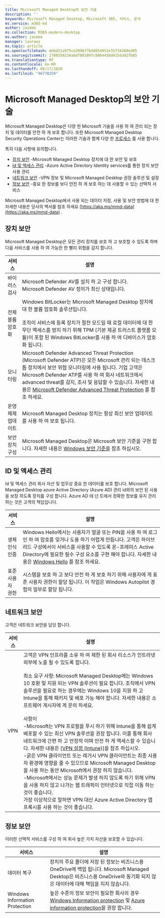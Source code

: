 ```yaml
---
title: Microsoft Managed Desktop의 보안 기술
description: ''
keywords: Microsoft Managed Desktop, Microsoft 365, 서비스, 문서
ms.service: m365-md
author: jaimeo
ms.collection: M365-modern-desktop
ms.author: jaimeo
manager: laurawi
ms.topic: article
ms.openlocfilehash: debd21a975ce209677bdd054952e31f34260e405
ms.sourcegitcommit: 1780359234abdf081097c8064438d415da92fb85
ms.translationtype: MT
ms.contentlocale: ko-KR
ms.lasthandoff: 08/17/2020
ms.locfileid: "46778259"
---
```

# <a name="security-technologies-in-microsoft-managed-desktop"></a>Microsoft Managed Desktop의 보안 기술

<!--Security, also Onboarding doc: data handling/store, privileged account access -->

Microsoft Managed Desktop은 다양 한 Microsoft 기술을 사용 하 여 관리 되는 장치 및 데이터를 안전 하 게 보호 합니다. 또한 Microsoft Managed Desktop Security Operations Center는 이러한 기술과 함께 다양 한 [프로세스](security-operations.md) 를 사용 합니다.

특히 다음 사항에 유의합니다. 

- [장치 보안](#device-security) -Microsoft Managed Desktop 장치에 대 한 보안 및 보호
- [Id 및 액세스 관리](#identity-and-access-management) -Azure Active Directory Identity services를 통한 장치 보안 사용 관리
- [네트워크 보안](#network-security) -VPN 정보 및 Microsoft Managed Desktop 권장 솔루션 및 설정
- [정보 보안](#information-security) -중요 한 정보를 보다 안전 하 게 보호 하는 데 사용할 수 있는 선택적 서비스 

Microsoft Managed Desktop에서 사용 되는 데이터 저장, 사용 및 보안 방법에 대 한 자세한 내용은 당사의 백서를 참조 하세요 [https://aka.ms/mmd-data](https://aka.ms/mmd-data) .


## <a name="device-security"></a>장치 보안

Microsoft Managed Desktop은 모든 관리 장치를 보호 하 고 보호할 수 있도록 하며 다음 서비스를 사용 하 여 가능한 한 빨리 위협을 감지 합니다.

서비스 | 설명
--- | ---
바이러스 검사 | Microsoft Defender AV를 설치 하 고 구성 합니다.<br>Microsoft Defender AV 정의가 최신 상태입니다.
전체 볼륨 암호화 |    Windows BitLocker는 Microsoft Managed Desktop 장치에 대 한 볼륨 암호화 솔루션입니다.<br><br>조직이 서비스에 등록 장치가 절전 모드일 때 로컬 데이터에 대 한 무단 액세스를 방지 하기 위해 TPM (기본 제공 트러스트 플랫폼 모듈)이 포함 된 Windows BitLocker를 사용 하 여 디바이스가 암호화 됩니다. 
모니터링 |    Microsoft Defender Advanced Threat Protection (Microsoft Defender ATP)은 모든 Microsoft 관리 되는 데스크톱 장치에서 보안 위협 모니터링에 사용 됩니다. 기업 고객은 Microsoft Defender ATP를 사용 하 여 회사 네트워크에서 advanced threat를 감지, 조사 및 응답할 수 있습니다. 자세한 내용은 [Microsoft Defender Advanced Threat Protection](https://docs.microsoft.com/windows/threat-protection/windows-defender-atp/windows-defender-advanced-threat-protection) 를 참조 하세요. 
운영 체제 업데이트 |  Microsoft Managed Desktop 장치는 항상 최신 보안 업데이트를 사용 하 여 보호 됩니다.
보안 장치 구성 |   Microsoft Managed Desktop은 Microsoft 보안 기준을 구현 합니다. 자세한 내용은 [Windows 보안 기준을](https://docs.microsoft.com/windows/security/threat-protection/windows-security-baselines) 참조 하십시오.



## <a name="identity-and-access-management"></a>ID 및 액세스 관리

Id 및 액세스 관리 회사 자산 및 업무상 중요 한 데이터를 보호 합니다. Microsoft Managed Desktop azure Active Directory (Azure AD) 관리 id와의 보안 된 사용을 보장 하도록 장치를 구성 합니다. Azure AD 테 넌 트에서 정확한 정보를 유지 관리 하는 것은 고객의 책임입니다. 

서비스 | 설명
--- | ---
생체 인식 인증 |  Windows Hello에서는 사용자가 얼굴 또는 PIN을 사용 하 여 로그인 하 여 암호를 잊거나 도용 하기 어렵게 만듭니다. 고객은 하이브리드 구성에서이 서비스를 사용할 수 있도록 온-프레미스 Active Directory에 필요한 필수 구성 요소를 구현 해야 합니다. 자세한 내용은 [Windows Hello](https://docs.microsoft.com/windows-hardware/design/device-experiences/windows-hello) 를 참조 하세요. 
표준 사용자 권한 |  시스템을 보호 하 고 보다 안전 하 게 보호 하기 위해 사용자에 게 표준 사용자 권한이 할당 됩니다. 이 작업은 Windows Autopilot 경험의 일부로 할당 됩니다.



## <a name="network-security"></a>네트워크 보안

고객은 네트워크 보안을 담당 합니다. 

서비스 | 설명
--- | ---
VPN | 고객은 VPN 인프라를 소유 하 여 제한 된 회사 리소스가 인트라넷 외부에 노출 될 수 있도록 합니다.<br><br>최소 요구 사항: Microsoft Managed Desktop에는 Windows 10 호환 및 지원 되는 VPN 솔루션이 필요 합니다. 조직에서 VPN 솔루션을 필요로 하는 경우에는 Windows 10을 지원 하 고 Intune을 통해 패키지 및 배포 가능 해야 합니다. 자세한 내용은 소프트웨어 게시자에 게 문의 하세요.<br><br>사항이<br>-Microsoft는 VPN 프로필을 푸시 하기 위해 Intune을 통해 쉽게 배포할 수 있는 최신 VPN 솔루션을 권장 합니다. 이를 통해 회사 네트워크에 간편 하 고 안정적 이며 안전 하 게 액세스할 수 있습니다. 자세한 내용은 [[VPN 설정 (Intune)]](https://docs.microsoft.com/intune/vpn-settings-configure)을 참조 하십시오.<br>-굵은 VPN 클라이언트 또는 레거시 VPN 클라이언트는 최종 사용자 환경에 영향을 줄 수 있으므로 Microsoft Managed Desktop을 사용 하는 동안 Microsoft에서 권장 하지 않습니다.<br>-Microsoft에서는 성능 문제가 발생 하지 않도록 하기 위해 VPN을 사용 하지 않고 나가는 웹 트래픽이 인터넷으로 직접 이동 하는 것이 좋습니다.<br>가장 이상적으로 말하면 VPN 대신 Azure Active Directory 앱 프록시를 사용 하는 것이 좋습니다.


## <a name="information-security"></a>정보 보안

이러한 선택적 서비스를 구성 하 여 회사 높은 가치 자산을 보호할 수 있습니다. 

서비스 | 설명
--- | ---
데이터 복구  | 장치의 주요 폴더에 저장 된 정보는 비즈니스용 OneDrive에 백업 됩니다. Microsoft Managed Desktop은 비즈니스용 OneDrive와 동기화 되지 않은 데이터에 대해 책임을 지지 않습니다. 
Windows Information Protection |    높은 수준의 정보 보안이 필요한 회사의 경우 [Windows Information protection](https://docs.microsoft.com/windows/threat-protection/windows-information-protection/protect-enterprise-data-using-wip) 및 [Azure information protection](https://www.microsoft.com/cloud-platform/azure-information-protection)을 권장 합니다. 

